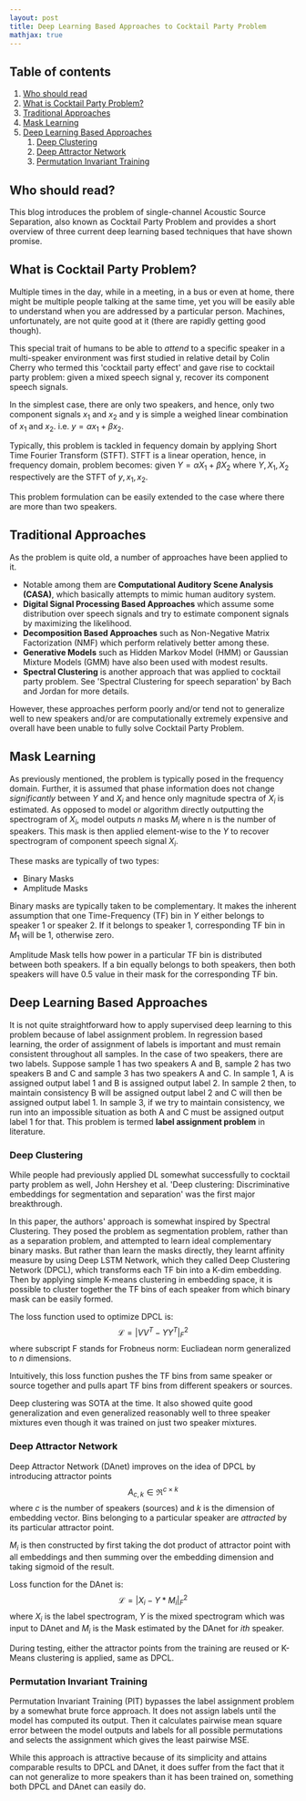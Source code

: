 ```yaml
---
layout: post
title: Deep Learning Based Approaches to Cocktail Party Problem
mathjax: true
---
```


## Table of contents
1. [Who should read](#1)
2. [What is Cocktail Party Problem?](#2)
3. [Traditional Approaches](#3)
4. [Mask Learning](#4)
5. [Deep Learning Based Approaches](#5)
	1.  [Deep Clustering](#5.1)
	2. [Deep Attractor Network](#5.2)
	3. [Permutation Invariant Training](#5.3)
     
## Who should read?<a name="1"></a>
This blog introduces the problem of single-channel Acoustic Source Separation, also known as Cocktail Party Problem and provides a short overview of three current deep learning based techniques that have shown promise. 

## What is Cocktail Party Problem?<a name="2"></a>
Multiple times in the day, while in a meeting, in a bus or even at home, there might be multiple people talking at the same time, yet you will be easily able to understand when you are addressed by a particular person. Machines, unfortunately, are not quite good at it (there are rapidly getting good though). 

This special trait of humans to be able to *attend* to a specific speaker in a multi-speaker environment was first studied in relative detail by Colin Cherry who termed this 'cocktail party effect' and gave rise to cocktail party problem: given a mixed speech signal y, recover its component speech signals.

In the simplest case, there are only two speakers, and hence, only two component signals $x_1$ and $x_2$ and y is simple a weighed linear combination of $x_1$ and $x_2$. i.e. $y = \alpha x_1 + \beta x_2$. 

Typically, this problem is tackled in fequency domain by applying Short Time Fourier Transform (STFT). STFT is a linear operation, hence, in frequency domain, problem becomes: given $Y = \alpha X_1 + \beta X_2$ where $Y,X_1,X_2$ respectively are the STFT of $y, x_1, x_2$.

This problem formulation can be easily extended to the case where there are more than two speakers. 

## Traditional Approaches<a name="3"></a>
As the problem is quite old, a number of approaches have been applied to it. 

 - Notable among them are **Computational Auditory Scene Analysis (CASA)**, which basically attempts to mimic human auditory system.
 - **Digital Signal Processing Based Approaches** which assume some distribution over speech signals and try to estimate component signals by maximizing the likelihood.
 - **Decomposition Based Approaches** such as Non-Negative Matrix Factorization (NMF) which perform relatively better among these.
 - **Generative Models** such as Hidden Markov Model (HMM) or Gaussian Mixture Models (GMM) have also been used with modest results.
- **Spectral Clustering** is another approach that was applied to cocktail party problem. See 'Spectral Clustering for speech separation' by Bach and Jordan for more details. 

However, these approaches perform poorly and/or tend not to generalize well to new speakers and/or are computationally extremely expensive and overall have been unable to fully solve Cocktail Party Problem. 

## Mask Learning<a name="4"></a>
As previously mentioned, the problem is typically posed in the frequency domain. Further, it is assumed that phase information does not change *significantly* between $Y$ and $X_i$ and hence only magnitude spectra of $X_i$ is estimated. As opposed to model or algorithm directly outputting the spectrogram of  $X_i$, model outputs *n* masks $M_i$ where n is the number of speakers. This mask is then applied element-wise to the $Y$ to recover spectrogram of component speech signal $X_i$. 

These masks are typically of two types:

 - Binary Masks 
 - Amplitude Masks

Binary masks are typically taken to be complementary. It makes the inherent assumption that one Time-Frequency (TF) bin in $Y$ either belongs to speaker 1 or speaker 2. If it belongs to speaker 1, corresponding TF bin in $M_1$ will be 1, otherwise zero.  

Amplitude Mask tells how power in a particular TF bin is distributed between both speakers. If a bin equally belongs to both speakers, then both speakers will have 0.5 value in their mask for the corresponding TF bin.

## Deep Learning Based Approaches<a name="5"></a>
It is not quite straightforward how to apply supervised deep learning to this problem because of label assignment problem. In regression based learning, the order of assignment of labels is important and must remain consistent throughout all samples. In the case of two speakers, there are two labels. Suppose sample 1 has two speakers A and B, sample 2 has two speakers B and C and sample 3 has two speakers A and C. In sample 1, A is assigned output label 1 and B is assigned output label 2. In sample 2 then, to maintain consistency B will be assigned output label 2 and C will then be assigned output label 1. In sample 3, if we try to maintain consistency, we run into an impossible situation as both A and C must be assigned output label 1 for that. This problem is termed **label assignment problem** in literature.

###  Deep Clustering<a name="5.1"></a>
While people had previously applied DL somewhat successfully to cocktail party problem as well, John Hershey et al. 'Deep clustering: Discriminative embeddings for segmentation and separation' was the first major breakthrough.

In this paper, the authors' approach is somewhat inspired by Spectral Clustering. They posed the problem as segmentation problem, rather than as a separation problem, and attempted to learn ideal complementary binary masks. But rather than learn the masks directly, they learnt affinity measure by using Deep LSTM Network, which they called Deep Clustering Network (DPCL), which transforms each TF bin into a K-dim embedding. Then by applying simple K-means clustering in embedding space, it is possible to cluster together the TF bins of each speaker from which binary mask can be easily formed. 

The loss function used to optimize DPCL is: $$\mathcal{L} =  |VV^T - YY^T|^2_F$$ where subscript F stands for Frobneus norm: Eucliadean norm generalized to *n* dimensions.

Intuitively, this loss function pushes the TF bins from same speaker or source together and pulls apart TF bins from different speakers or sources. 

Deep clustering was SOTA at the time. It also showed quite good generalization and even generalized reasonably well to three speaker mixtures even though it was trained on just two speaker mixtures.

### Deep Attractor Network<a name="5.2"></a>
Deep Attractor Network (DAnet) improves on the idea of DPCL by introducing attractor points $$A_{c,k} \in \Re^{c \times k}$$ where *c* is the number of speakers (sources) and *k* is the dimension of embedding vector. 
Bins belonging to a particular speaker are *attracted* by its particular attractor point. 

$M_i$ is then constructed by first taking the dot product of attractor point with all embeddings and then summing over the embedding dimension and taking sigmoid of the result. 

Loss function for the DAnet is:
 $$\mathcal{L} =  |X_i - Y * M_i|^2_F$$
 where $X_i$ is the label spectrogram, $Y$ is the mixed spectrogram which was input to DAnet and $M_i$ is the Mask estimated by the DAnet for *ith* speaker.

During testing, either the attractor points from the training are reused or K-Means clustering is applied, same as DPCL. 

### Permutation Invariant Training<a name="5.2"></a>
Permutation Invariant Training (PIT) bypasses the label assignment problem by a somewhat brute force approach. It does not assign labels until the model has computed its output. Then it calculates pairwise mean square error between the model outputs and labels for all possible permutations and selects the assignment which gives the least pairwise MSE.

While this approach is attractive because of its simplicity and attains comparable results to DPCL and DAnet, it does suffer from the fact that it can not generalize to more speakers than it has been trained on, something both DPCL and DAnet can easily do.










